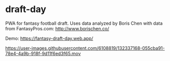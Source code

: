 # draft-day
PWA for fantasy football draft.  Uses data analyzed by Boris Chen with data from FantasyPros.com:  http://www.borischen.co/

Demo: https://fantasy-draft-day.web.app/



https://user-images.githubusercontent.com/6108819/132337168-055cba91-78e4-4a9b-918f-9d11f6ed3f65.mov


